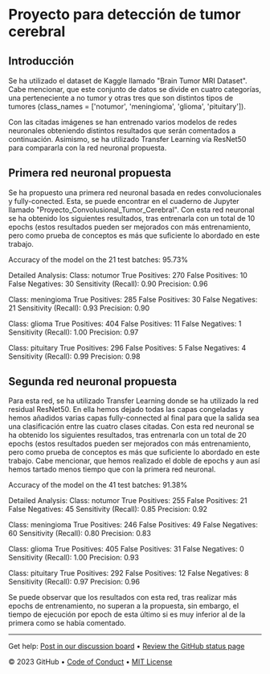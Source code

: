 <header>
</header>

# Proyecto para detección de tumor cerebral
## Introducción
Se ha utilizado el dataset de Kaggle llamado "Brain Tumor MRI Dataset". Cabe mencionar, que este conjunto de datos se divide en cuatro categorías, una perteneciente a no tumor y otras tres que son distintos tipos de tumores (class_names = ['notumor', 'meningioma', 'glioma', 'pituitary']).

Con las citadas imágenes se han entrenado varios modelos de redes neuronales obteniendo distintos resultados que serán comentados a continuación. Asimismo, se ha utilizado Transfer Learning vía ResNet50 para compararla con la red neuronal propuesta.

## Primera red neuronal propuesta
Se ha propuesto una primera red neuronal basada en redes convolucionales y fully-conected. Esta, se puede encontrar en el cuaderno de Jupyter llamado "Proyecto_Convolusional_Tumor_Cerebral".
Con esta red neuronal se ha obtenido los siguientes resultados, tras entrenarla con un total de 10 epochs (estos resultados pueden ser mejorados con más entrenamiento, pero como prueba de conceptos es más que suficiente lo abordado en este trabajo.

Accuracy of the model on the 21 test batches: 95.73%

Detailed Analysis:
Class: notumor
  True Positives: 270
  False Positives: 10
  False Negatives: 30
  Sensitivity (Recall): 0.90
  Precision: 0.96

Class: meningioma
  True Positives: 285
  False Positives: 30
  False Negatives: 21
  Sensitivity (Recall): 0.93
  Precision: 0.90

Class: glioma
  True Positives: 404
  False Positives: 11
  False Negatives: 1
  Sensitivity (Recall): 1.00
  Precision: 0.97

Class: pituitary
  True Positives: 296
  False Positives: 5
  False Negatives: 4
  Sensitivity (Recall): 0.99
  Precision: 0.98

## Segunda red neuronal propuesta
Para esta red, se ha utilizado Transfer Learning donde se ha utilizado la red residual ResNet50. En ella hemos dejado todas las capas congeladas y hemos añadidos varias capas fully-connected al final para que la salida sea una clasificación entre las cuatro clases citadas.
Con esta red neuronal se ha obtenido los siguientes resultados, tras entrenarla con un total de 20 epochs (estos resultados pueden ser mejorados con más entrenamiento, pero como prueba de conceptos es más que suficiente lo abordado en este trabajo. Cabe mencionar, que hemos realizado el doble de epochs y aun así hemos tartado menos tiempo que con la primera red neuronal.

Accuracy of the model on the 41 test batches: 91.38%

Detailed Analysis:
Class: notumor
  True Positives: 255
  False Positives: 21
  False Negatives: 45
  Sensitivity (Recall): 0.85
  Precision: 0.92

Class: meningioma
  True Positives: 246
  False Positives: 49
  False Negatives: 60
  Sensitivity (Recall): 0.80
  Precision: 0.83

Class: glioma
  True Positives: 405
  False Positives: 31
  False Negatives: 0
  Sensitivity (Recall): 1.00
  Precision: 0.93

Class: pituitary
  True Positives: 292
  False Positives: 12
  False Negatives: 8
  Sensitivity (Recall): 0.97
  Precision: 0.96

Se puede observar que los resultados con esta red, tras realizar más epochs de entrenamiento, no superan a la propuesta, sin embargo, el tiempo de ejecución por epoch de esta último si es muy inferior al de la primera como se había comentado.

<footer>

<!--
  <<< Author notes: Footer >>>
  Add a link to get support, GitHub status page, code of conduct, license link.
-->

---

Get help: [Post in our discussion board](https://github.com/orgs/skills/discussions/categories/github-pages) &bull; [Review the GitHub status page](https://www.githubstatus.com/)

&copy; 2023 GitHub &bull; [Code of Conduct](https://www.contributor-covenant.org/version/2/1/code_of_conduct/code_of_conduct.md) &bull; [MIT License](https://gh.io/mit)

</footer>
